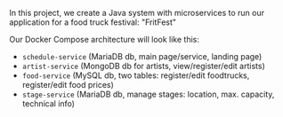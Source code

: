 In this project, we create a Java system with microservices to run our application for a food truck festival: "FritFest"

Our Docker Compose architecture will look like this:

- `schedule-service` (MariaDB db, main page/service, landing page)
- `artist-service` (MongoDB db for artists, view/register/edit artists)
- `food-service` (MySQL db, two tables: register/edit foodtrucks, register/edit food prices)
- `stage-service` (MariaDB db, manage stages: location, max. capacity, technical info)
